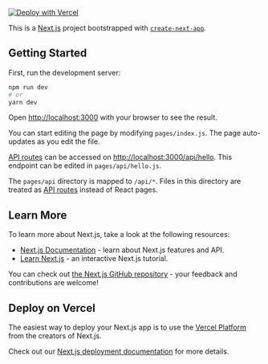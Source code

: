 [![Deploy with Vercel](https://vercel.com/button)](https://vercel.com/new/clone?repository-url=https%3A%2F%2Fgithub.com%2Fstepzen-dev%2Fstepzen-vercel-starter-template&project-name=stepzen-starter&repository-name=stepzen-starter&redirect-url=https%3A%2F%2Fdashboard.stepzen.com&developer-id=oac_XwUSFBDk0drJGFgyQiap3wZv&demo-title=StepZen%20Vercel%20Starter&demo-description=Starter%20kit%20to%20build%20fullstack%20Next.js%20projects%20with%20StepZen%20and%20Vercel&demo-image=%2F%2Fvercel.com%2F_next%2Fimage%3Furl%3Dhttps%253A%252F%252Fvercel.com%252Fapi%252Fv1%252Fintegrations%252Fassets%252Foac_XwUSFBDk0drJGFgyQiap3wZv%252Fimages%252F9bf8c36f2eeccbd7b65131219c3fb32b98a848fc.png%26w%3D3840%26q%3D75&demo-url=https%3A%2F%2Fgithub.com%2Fstepzen-dev%2Fstepzen-vercel-starter-template&integration-ids=oac_XwUSFBDk0drJGFgyQiap3wZv&external-id=stepzen-dev%2Fstepzen-vercel-starter-template)

This is a [Next.js](https://nextjs.org/) project bootstrapped with [`create-next-app`](https://github.com/vercel/next.js/tree/canary/packages/create-next-app).

## Getting Started

First, run the development server:

```bash
npm run dev
# or
yarn dev
```

Open [http://localhost:3000](http://localhost:3000) with your browser to see the result.

You can start editing the page by modifying `pages/index.js`. The page auto-updates as you edit the file.

[API routes](https://nextjs.org/docs/api-routes/introduction) can be accessed on [http://localhost:3000/api/hello](http://localhost:3000/api/hello). This endpoint can be edited in `pages/api/hello.js`.

The `pages/api` directory is mapped to `/api/*`. Files in this directory are treated as [API routes](https://nextjs.org/docs/api-routes/introduction) instead of React pages.

## Learn More

To learn more about Next.js, take a look at the following resources:

- [Next.js Documentation](https://nextjs.org/docs) - learn about Next.js features and API.
- [Learn Next.js](https://nextjs.org/learn) - an interactive Next.js tutorial.

You can check out [the Next.js GitHub repository](https://github.com/vercel/next.js/) - your feedback and contributions are welcome!

## Deploy on Vercel

The easiest way to deploy your Next.js app is to use the [Vercel Platform](https://vercel.com/new?utm_medium=default-template&filter=next.js&utm_source=create-next-app&utm_campaign=create-next-app-readme) from the creators of Next.js.

Check out our [Next.js deployment documentation](https://nextjs.org/docs/deployment) for more details.
